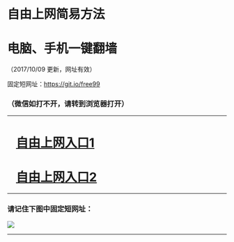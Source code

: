 ﻿# 自由上网简易方法

# 电脑、手机一键翻墙

（2017/10/09 更新，网址有效）

固定短网址：https://git.io/free99

### （微信如打不开，请转到浏览器打开）


***





# &nbsp;&nbsp; <a href="http://ft404619456.fwq-tz-1001.info/fwqtz01.html?t=100900120409 " target="_blank">自由上网入口1</a>
# &nbsp;&nbsp; <a href="http://ft19717041.fwq-tz-1002.info/fwqtz02.html?t=100900118177 " target="_blank">自由上网入口2</a>
***

### 请记住下图中固定短网址：

<img src="https://s3-us-west-2.amazonaws.com/fwq-1001/yjfq-20170905okok.png" /> 


***

